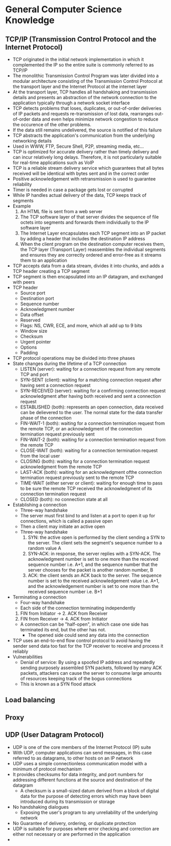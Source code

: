 # General Computer Science Knowledge

## TCP/IP (Transmission Control Protocol and the Internet Protocol)
- TCP originated in the initial network implementation in which it complemented the IP so the entire suite is commonly referred to as TCP/IP
- The monolithic Transmission Control Program was later divided into a modular architecture consisting of the Transmission Control Protocol at the transport layer and the Internet Protocol at the internet layer
- At the transport layer, TCP handles all handshaking and transmission details and presents an abstraction of the network connection to the application typically through a network socket interface
- TCP detects problems that loses, duplicates, or out-of-order deliveries of IP packets and requests re-transmission of lost data, rearranges out-of-order data and even helps minimize network congestion to reduce the occurence of the other problems.
- If the data still remains undelivered, the source is notified of this failure
- TCP abstracts the application's communication from the underlying networking details
- Used in WWW, FTP, Secure Shell, P2P, streaming media, etc...
- TCP is optimized for accurate delivery rather than timely delivery and can incur relatively long delays.  Therefore, it is not particularly suitable for real-time applications such as VoIP
- TCP is a reliable stream delivery service which guarantees that all bytes received will be identical with bytes sent and in the correct order
- Positive acknowledgement with retransmission is used to guarantee reliability
- Timer is needed in case a package gets lost or corrupted
- While IP handles actual delivery of the data, TCP keeps track of segments
- Example
    1. An HTML file is sent from a web server
    2. The TCP software layer of that server divides the sequence of file octets into segments and forwards them individually to the IP software layer
    3. The Internet Layer encapsulates each TCP segment into an IP packet by adding a header that includes the destination IP address
    4. When the client program on the destination computer receives them, the TCP layer (Transport Layer) reassembles the individual segments and ensures they are correctly ordered and error-free as it streams them to an application
- TCP accepts data from a data stream, divides it into chunks, and adds a TCP header creating a TCP segment
- TCP segment is then encapsulated into an IP datagram, and exchanged with peers
- TCP header
    - Source port
    - Destination port
    - Sequence number
    - Acknowledgment number
    - Data offset
    - Reserved
    - Flags: NS, CWR, ECE, and more, which all add up to 9 bits
    - Window size
    - Checksum
    - Urgent pointer
    - Options
    - Padding
- TCP protocol operations may be divided into three phases
- State changes during the lifetime of a TCP connection
    - LISTEN (server): waiting for a connection request from any remote TCP and port
    - SYN-SENT (client): waiting for a matching connection request after having sent a connection request
    - SYN-RECEIVED (server): waiting for a confirming connection request acknowledgment after having both received and sent a connection request
    - ESTABLISHED (both): represents an open connection, data received can be delievered to the user.  The normal state for the data transfer phase of the connection
    - FIN-WAIT-1 (both): waiting for a connection termination request from the remote TCP, or an acknowledgment of the connection termination request previously sent
    - FIN-WAIT-2 (both): waiting for a connection termination request from the remote TCP
    - CLOSE-WAIT (both): waiting for a connection termination request from the local user
    - CLOSING (both): waiting for a connection termination request acknowledgment from the remote TCP
    - LAST-ACK (both): waiting for an acknowledgment ofthe connection termination request previously sent to the remote TCP
    - TIME-WAIT (either server or client): waiting for enough time to pass to be sure the remote TCP received the acknowledgment of its connection termination request
    - CLOSED (both): no connection state at all
- Establishing a connection
    - Three-way handshake
    - The server must first bind to and listen at a port to open it up for connections, which is called a passive open
    - Then a client may initiate an active open
    - Three-way handshake
        1. SYN: the active open is performed by the client sending a SYN to the server.  The client sets the segment's sequence number to a random value A
        2. SYN-ACK: in response, the server replies with a SYN-ACK.  The acknowledgment number is set to one more than the received sequence number i.e. A+1, and the sequence number that the server chooses for the packet is another random number, B
        3. ACK: the client sends an ACK back to the server.  The sequence number is set to the received acknowledgement value i.e. A+1, and the acknowledgement number is set to one more than the received sequence number i.e. B+1
- Terminating a connection
    - Four-way handshake
    - Each side of the connection terminating independently
    1. FIN from Initiator -> 2. ACK from Receiver
    3. FIN from Receiver -> 4. ACK from Initiator
    - A connection can be "half-open", in which case one side has terminated its end, but the other has not.
        - The opened side could send any data into the connection
- TCP uses an end-to-end flow control protocol to avoid having the sender send data too fast for the TCP receiver to receive and process it reliably
- Vulnerabilities
    - Denial of service: By using a spoofed IP address and repeatedly sending purposely assembled SYN packets, followed by many ACK packets, attackers can cause the server to consume large amounts of resources keeping track of the bogus connections
    - This is known as a SYN flood attack

## Load balancing

## Proxy

## UDP (User Datagram Protocol)
- UDP is one of the core members of the Internet Protocol (IP) suite
- With UDP, computer applications can send messages, in this case referred to as datagrams, to other hosts on an IP network
- UDP uses a simple connectionless communication model with a minimum of protocol mechanism
- It provides checksums for data integrity, and port numbers for addressing different functions at the source and destination of the datagram
    - A checksum is a small-sized datum derived from a block of digital data for  the purpose of detecting errors which may have been introduced during its transmission or storage
- No handshaking dialogues
    - Exposing the user's program to any unreliability of the underlying network
- No Guarantee of delivery, ordering, or duplicate protection
- UDP is suitable for purposes where error checking and correction are either not necessary or are performed in the application
- 